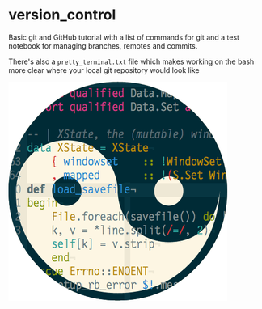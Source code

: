 # version_control
Basic git and GitHub tutorial with a list of commands for git and a test notebook for managing branches, remotes and commits.

There's also a `pretty_terminal.txt` file which makes working on the bash more clear where your local git repository would look like

[![solarized dualmode](https://github.com/altercation/solarized/raw/master/img/solarized-yinyang.png)](#features)

